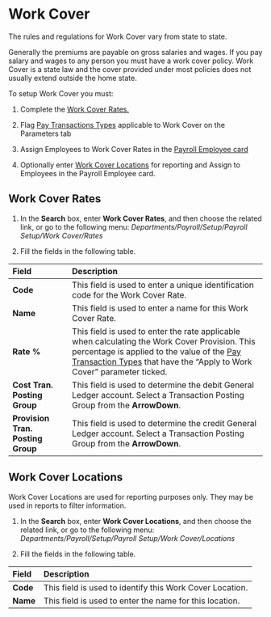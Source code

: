 # Work Cover

The rules and regulations for Work Cover vary from state to state.  

Generally the premiums are payable on gross salaries and wages.  If you pay salary and wages to any person you must have a work cover policy.  Work Cover is a state law and the cover provided under most policies does not usually extend outside the home state.

To setup Work Cover you must:

1.	Complete the [Work Cover Rates.](#work-cover-rates)

2.	Flag [Pay Transactions Types](au-payroll-setup-pay-transaction-types.md) applicable to Work Cover on the Parameters tab

3.	Assign Employees to Work Cover Rates in the [Payroll Employee card](au-payroll-create-payroll-employee.md)

4.	Optionally enter [Work Cover Locations](#work-cover-locations) for reporting and Assign to Employees in the Payroll Employee card.


## Work Cover Rates

1. In the **Search** box, enter **Work Cover Rates**, and then choose the related link, or go to the following menu: *Departments/Payroll/Setup/Payroll Setup/Work Cover/Rates*

2. Fill the fields in the following table.

|Field|Description|  
|:---------------------------------|:---------------------------------------|  
|**Code**|	This field is used to enter a unique identification code for the Work Cover Rate.
|**Name**|	This field is used to enter a name for this Work Cover Rate.
|**Rate %**|	This field is used to enter the rate applicable when calculating the Work Cover Provision.  This percentage is applied to the value of the [Pay Transaction Types](au-payroll-setup-pay-transaction-types.md) that have the “Apply to Work Cover” parameter ticked.
|**Cost Tran. Posting Group**|	This field is used to determine the debit General Ledger account.  Select a Transaction Posting Group from the **ArrowDown**.
|**Provision Tran. Posting Group**|	This field is used to determine the credit General Ledger account. Select a Transaction Posting Group from the **ArrowDown**.


## Work Cover Locations

Work Cover Locations are used for reporting purposes only. They may be used in reports to filter information.

1. In the **Search** box, enter **Work Cover Locations**, and then choose the related link, or go to the following menu: *Departments/Payroll/Setup/Payroll Setup/Work Cover/Locations*

2. Fill the fields in the following table.

|Field|Description|  
|:---------------------------------|:---------------------------------------|  
|**Code**|	This field is used to identify this Work Cover Location.
|**Name**|	This field is used to enter the name for this location.
 
